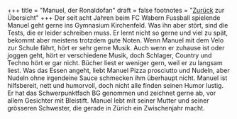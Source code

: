 +++
title = "Manuel, der Ronaldofan"
draft = false
footnotes = "[Zurück](/about/) zur Übersicht"
+++
Der seit acht Jahren beim FC Wabern Fussball spielende Manuel geht gerne ins Gymnasium Kirchenfeld. Was ihn aber stört, sind die Tests, die er leider schreiben muss. Er lernt nicht so gerne und viel zu spät, bekommt aber meistens trotzdem gute Noten. Wenn Manuel mit dem Velo zur Schule fährt, hört er sehr gerne Musik. Auch wenn er zuhause ist oder joggen geht, hört er verschiedene Musik, doch Schlager, Country und Techno hört er gar nicht. Bücher liest er weniger gern, weil er zu langsam liest. Was das Essen angeht, liebt Manuel Pizza prosciutto und Nudeln, aber Nudeln ohne irgendeine Sauce schmecken ihm überhaupt nicht. Manuel ist hilfsbereit, nett und humorvoll, doch nicht alle finden seinen Humor lustig. Er hat das Schwerpunktfach BG genommen und zeichnet gerne ab, vor allem Gesichter mit Bleistift. Manuel lebt mit seiner Mutter und seiner grösseren Schwester, die gerade in Zürich ein Zwischenjahr macht.